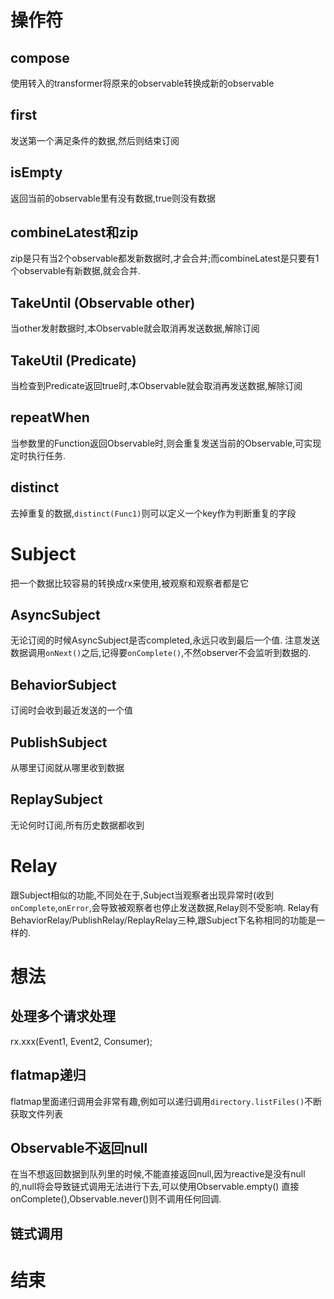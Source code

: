 # 操作符
## compose
使用转入的transformer将原来的observable转换成新的observable

## first
发送第一个满足条件的数据,然后则结束订阅

## isEmpty
返回当前的observable里有没有数据,true则没有数据

## combineLatest和zip
zip是只有当2个observable都发新数据时,才会合并;而combineLatest是只要有1个observable有新数据,就会合并.

## TakeUntil (Observable other)
当other发射数据时,本Observable就会取消再发送数据,解除订阅

## TakeUtil (Predicate) 
当检查到Predicate返回true时,本Observable就会取消再发送数据,解除订阅

## repeatWhen
当参数里的Function返回Observable时,则会重复发送当前的Observable,可实现定时执行任务.

## distinct
去掉重复的数据,`distinct(Func1)`则可以定义一个key作为判断重复的字段

# Subject
把一个数据比较容易的转换成rx来使用,被观察和观察者都是它
## AsyncSubject
无论订阅的时候AsyncSubject是否completed,永远只收到最后一个值.
注意发送数据调用`onNext()`之后,记得要`onComplete()`,不然observer不会监听到数据的.

## BehaviorSubject
订阅时会收到最近发送的一个值

## PublishSubject
从哪里订阅就从哪里收到数据

## ReplaySubject
无论何时订阅,所有历史数据都收到

# Relay
跟Subject相似的功能,不同处在于,Subject当观察者出现异常时(收到`onComplete`,`onError`,会导致被观察者也停止发送数据,Relay则不受影响.
Relay有BehaviorRelay/PublishRelay/ReplayRelay三种,跟Subject下名称相同的功能是一样的.


# 想法
## 处理多个请求处理
rx.xxx(Event1, Event2, Consumer);

## flatmap递归
flatmap里面递归调用会非常有趣,例如可以递归调用`directory.listFiles()`不断获取文件列表

## Observable不返回null
在当不想返回数据到队列里的时候,不能直接返回null,因为reactive是没有null的,null将会导致链式调用无法进行下去,可以使用Observable.empty() 直接onComplete(),Observable.never()则不调用任何回调.

## 链式调用

# 结束

